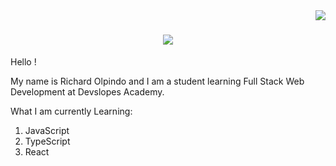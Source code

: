 <img align="right" src="https://visitor-badge.laobi.icu/badge?page_id=djricky808.djricky808"/>

<h1 align="center">
  <a href="https://git/io/typing-svg">
    <img src="https://readme-typing-svg.herokuapp.com/?font=Staatliches&padding=20&background=FFB000&color=050C9C&size=64&center=true&vCenter=true&width=700&height=70&duration=4000&lines=Hi+There!+👋🏽;+I'm+Richard+Olpindo!;+I'm+a+Developer." />
  </a>
</h1>



Hello !

My name is Richard Olpindo and I am a student learning Full Stack Web Development at Devslopes Academy.

What I am currently Learning:
1. JavaScript
2. TypeScript
3. React

